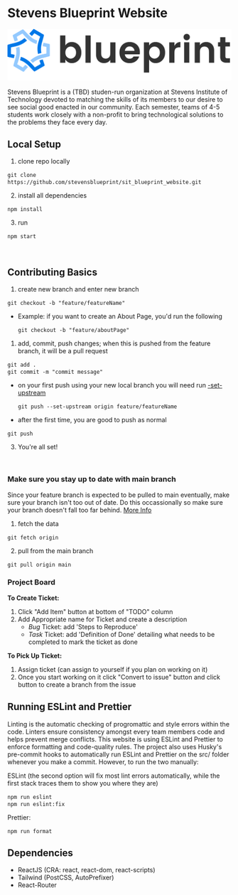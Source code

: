 # Stevens Blueprint Website

![Blueprint](/src/assets/logos/logo_banner.png)

Stevens Blueprint is a (TBD) studen-run organization at Stevens Institute of Technology devoted to matching the skills of its members to our desire to see social good enacted in our community. Each semester, teams of 4-5 students work closely with a non-profit to bring technological solutions to the problems they face every day.

## Local Setup

1. clone repo locally

```
git clone https://github.com/stevensblueprint/sit_blueprint_website.git
```

2. install all dependencies

```
npm install
```

3. run

```
npm start
```

<br>

## Contributing Basics

1. create new branch and enter new branch

```
git checkout -b "feature/featureName"
```

- Example: if you want to create an About Page, you'd run the following

  ```
  git checkout -b "feature/aboutPage"
  ```

1. add, commit, push changes; when this is pushed from the feature branch, it will be a pull request
```
git add .
git commit -m "commit message"
```

- on your first push using your new local branch you will need run [-set-upstream](https://www.theserverside.com/blog/Coffee-Talk-Java-News-Stories-and-Opinions/git-push-new-branch-remote-github-gitlab-upstream-example#:~:text=New%20Git%20branches%20and%20upstream,it%20synchronizes%20its%20commit%20history.)

  ```
  git push --set-upstream origin feature/featureName
  ```

- after the first time, you are good to push as normal

```
git push
```

3. You're all set!

<br>

### Make sure you stay up to date with main branch

Since your feature branch is expected to be pulled to main eventually, make sure your branch isn't too out of date.
Do this occassionally so make sure your branch doesn't fall too far behind. [More Info](https://linuxhint.com/pull-master-into-branch-in-git/)

1. fetch the data

```
git fetch origin
```

2. pull from the main branch

```
git pull origin main
```

### Project Board
**To Create Ticket:**
1. Click "Add Item" button at bottom of "TODO" column
1. Add Appropriate name for Ticket and create a description
    - *Bug* Ticket: add 'Steps to Reproduce'
    - *Task* Ticket: add 'Definition of Done' detailing what needs to be completed to mark the ticket as done

**To Pick Up Ticket:**
1. Assign ticket (can assign to yourself if you plan on working on it)
1. Once you start working on it click "Convert to issue" button and click button to create a branch from the issue


## Running ESLint and Prettier

Linting is the automatic checking of progromattic and style errors within the code. Linters ensure consistency amongst every team members code and helps prevent merge conflicts. This website is using ESLint and Prettier to enforce formatting and code-quality rules. The project also uses Husky's pre-commit hooks to automatically run ESLint and Prettier on the src/ folder whenever you make a commit. However, to run the two manually:

ESLint (the second option will fix most lint errors automatically, while the first stack traces them to show you where they are)

```
npm run eslint
npm run eslint:fix
```

Prettier:

```
npm run format
```

## Dependencies

- ReactJS (CRA: react, react-dom, react-scripts)
- Tailwind (PostCSS, AutoPrefixer)
- React-Router
